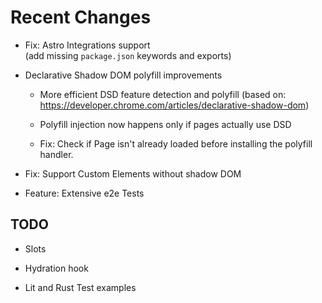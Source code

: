 # Recent Changes

* Fix: Astro Integrations support  
  (add missing `package.json` keywords and exports)

* Declarative Shadow DOM polyfill improvements
  
  - More efficient DSD feature detection and polyfill
    (based on: <https://developer.chrome.com/articles/declarative-shadow-dom>)

  - Polyfill injection now happens only if pages actually use DSD
  
  - Fix: Check if Page isn't already loaded before installing the polyfill handler.

* Fix: Support Custom Elements without shadow DOM

* Feature: Extensive e2e Tests

## TODO

* Slots

* Hydration hook

* Lit and Rust Test examples